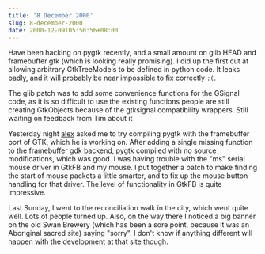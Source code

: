 ```yaml
---
title: '8 December 2000'
slug: 8-december-2000
date: 2000-12-09T05:50:56+08:00
---
```


Have been hacking on pygtk recently, and a small amount on glib HEAD
and framebuffer gtk (which is looking really promising). I did up the
first cut at allowing arbitrary GtkTreeModels to be defined in python
code. It leaks badly, and it will probably be near impossible to fix
correctly `:(`.

The glib patch was to add some convenience functions for the GSignal
code, as it is so difficult to use the existing functions people are
still creating GtkObjects because of the gtksignal compatibility
wrappers. Still waiting on feedback from Tim about it

Yesterday night [alex](http://www.advogato.org/person/alex/) asked me
to try compiling pygtk with the framebuffer port of GTK, which he is
working on. After adding a single missing function to the framebuffer
gdk backend, pygtk compiled with no source modifications, which was
good. I was having trouble with the "ms" serial mouse driver in GtkFB
and my mouse. I put together a patch to make finding the start of
mouse packets a little smarter, and to fix up the mouse button
handling for that driver. The level of functionality in GtkFB is quite
impressive.

Last Sunday, I went to the reconciliation walk in the city, which went
quite well. Lots of people turned up.  Also, on the way there I
noticed a big banner on the old Swan Brewery (which has been a sore
point, because it was an Aboriginal sacred site) saying "sorry". I
don't know if anything different will happen with the development at
that site though.
